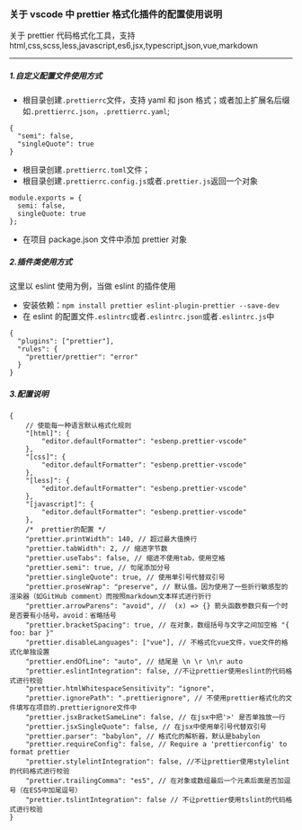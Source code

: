 ### 关于 vscode 中 prettier 格式化插件的配置使用说明

关于 prettier
代码格式化工具，支持 html,css,scss,less,javascript,es6,jsx,typescript,json,vue,markdown

---

##### 1.自定义配置文件使用方式

- 根目录创建`.prettierrc`文件，支持 yaml 和 json 格式；或者加上扩展名后缀如`.prettierrc.json`，`.prettierrc.yaml`;

```
{
  "semi": false,
  "singleQuote": true
}
```

- 根目录创建`.prettierrc.toml`文件；
- 根目录创建`.prettierrc.config.js`或者`.prettier.js`返回一个对象

```
module.exports = {
  semi: false,
  singleQuote: true
};
```

- 在项目 package.json 文件中添加 prettier 对象

##### 2.插件类使用方式

这里以 eslint 使用为例，当做 eslint 的插件使用

- 安装依赖：`npm install prettier eslint-plugin-prettier --save-dev`
- 在 eslint 的配置文件`.eslintrc`或者`.eslintrc.json`或者`.eslintrc.js`中

```
{
  "plugins": ["prettier"],
  "rules": {
    "prettier/prettier": "error"
  }
}
```

##### 3.配置说明

```
{
    // 使能每一种语言默认格式化规则
    "[html]": {
        "editor.defaultFormatter": "esbenp.prettier-vscode"
    },
    "[css]": {
        "editor.defaultFormatter": "esbenp.prettier-vscode"
    },
    "[less]": {
        "editor.defaultFormatter": "esbenp.prettier-vscode"
    },
    "[javascript]": {
        "editor.defaultFormatter": "esbenp.prettier-vscode"
    },
    /*  prettier的配置 */
    "prettier.printWidth": 140, // 超过最大值换行
    "prettier.tabWidth": 2, // 缩进字节数
    "prettier.useTabs": false, // 缩进不使用tab，使用空格
    "prettier.semi": true, // 句尾添加分号
    "prettier.singleQuote": true, // 使用单引号代替双引号
    "prettier.proseWrap": "preserve", // 默认值。因为使用了一些折行敏感型的渲染器（如GitHub comment）而按照markdown文本样式进行折行
    "prettier.arrowParens": "avoid", //  (x) => {} 箭头函数参数只有一个时是否要有小括号。avoid：省略括号
    "prettier.bracketSpacing": true, // 在对象，数组括号与文字之间加空格 "{ foo: bar }"
    "prettier.disableLanguages": ["vue"], // 不格式化vue文件，vue文件的格式化单独设置
    "prettier.endOfLine": "auto", // 结尾是 \n \r \n\r auto
    "prettier.eslintIntegration": false, //不让prettier使用eslint的代码格式进行校验
    "prettier.htmlWhitespaceSensitivity": "ignore",
    "prettier.ignorePath": ".prettierignore", // 不使用prettier格式化的文件填写在项目的.prettierignore文件中
    "prettier.jsxBracketSameLine": false, // 在jsx中把'>' 是否单独放一行
    "prettier.jsxSingleQuote": false, // 在jsx中使用单引号代替双引号
    "prettier.parser": "babylon", // 格式化的解析器，默认是babylon
    "prettier.requireConfig": false, // Require a 'prettierconfig' to format prettier
    "prettier.stylelintIntegration": false, //不让prettier使用stylelint的代码格式进行校验
    "prettier.trailingComma": "es5", // 在对象或数组最后一个元素后面是否加逗号（在ES5中加尾逗号）
    "prettier.tslintIntegration": false // 不让prettier使用tslint的代码格式进行校验
}
```

